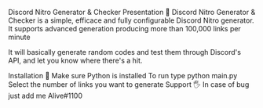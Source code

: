 Discord Nitro Generator & Checker
Presentation 📖
Discord Nitro Generator & Checker is a simple, efficace and fully configurable Discord Nitro generator.
It supports advanced generation producing more than 100,000 links per minute

It will basically generate random codes and test them through Discord's API, and let you know where there's a hit.

Installation 💾
Make sure Python is installed
To run type python main.py
Select the number of links you want to generate
Support 🖐
In case of bug just add me Alive#1100